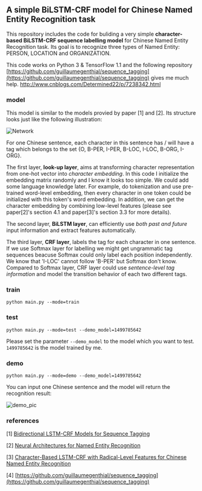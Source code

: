 ## A simple BiLSTM-CRF model for Chinese Named Entity Recognition task

This repository includes the code for buliding a very simple __character-based BiLSTM-CRF sequence labelling model__ for Chinese Named Entity Recognition task. Its goal is to recognize three types of Named Entity: PERSON, LOCATION and ORGANIZATION.

This code works on Python 3 & TensorFlow 1.1 and the following repository [https://github.com/guillaumegenthial/sequence_tagging](https://github.com/guillaumegenthial/sequence_tagging) gives me much help.
http://www.cnblogs.com/Determined22/p/7238342.html
### model

This model is similar to the models provied by paper [1] and [2]. Its structure looks just like the following illustration:

![Network](pic1.png)

For one Chinese sentence, each character in this sentence has / will have a tag which belongs to the set {O, B-PER, I-PER, B-LOC, I-LOC, B-ORG, I-ORG}.

The first layer, __look-up layer__, aims at transforming character representation from one-hot vector into *character embedding*. In this code I initialize the embedding matrix randomly and I know it looks too simple. We could add some language knowledge later. For example, do tokenization and use pre-trained word-level embedding, then every character in one token could be initialized with this token's word embedding. In addition, we can get the character embedding by combining low-level features (please see paper[2]'s section 4.1 and paper[3]'s section 3.3 for more details).

The second layer, __BiLSTM layer__, can efficiently use *both past and future* input information and extract features automatically.

The third layer, __CRF layer__,  labels the tag for each character in one sentence. If we use Softmax layer for labelling we might get ungrammatic tag sequences beacuse Softmax could only label each position independently. We know that 'I-LOC' cannot follow 'B-PER' but Softmax don't know. Compared to Softmax layer, CRF layer could use *sentence-level tag information* and model the transition behavior of each two different tags.

### train

`python main.py --mode=train `

### test

`python main.py --mode=test --demo_model=1499785642`

Please set the parameter `--demo_model` to the model which you want to test. `1499785642` is the model trained by me. 

### demo

`python main.py --mode=demo --demo_model=1499785642`

You can input one Chinese sentence and the model will return the recognition result:

![demo_pic](pic2.png)



### references 

\[1\] [Bidirectional LSTM-CRF Models for Sequence Tagging](https://arxiv.org/pdf/1508.01991v1.pdf)

\[2\] [Neural Architectures for Named Entity Recognition](http://aclweb.org/anthology/N16-1030)

\[3\] [Character-Based LSTM-CRF with Radical-Level Features for Chinese Named Entity Recognition](http://www.nlpr.ia.ac.cn/cip/ZhangPublications/dong-nlpcc-2016.pdf)

\[4\] [https://github.com/guillaumegenthial/sequence_tagging](https://github.com/guillaumegenthial/sequence_tagging)  
